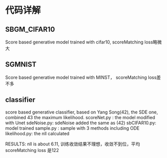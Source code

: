 代码详解
====

SBGM_CIFAR10
------
Score based generative model trained with cifar10, scoreMatching loss略微大

SGMNIST
------
Score based generative model trained with MINST， scoreMatching loss差不多

classifier
------
score based generative classifier, based on Yang Song(42), the SDE one, combined 43 the maximum likelihood.
scoreNet.py : the model modified with Unet
sdeNoise.py: sdeNoise added the same as (42)
sbCIFAR10.py: model trained
sample.py : sample with 3 methods including ODE
likelihood.py: the nll calculated

RESULTS: nll is about 6.11, 训练收敛结果不理想，收敛不到位，平均scoreMatching loss 是122

